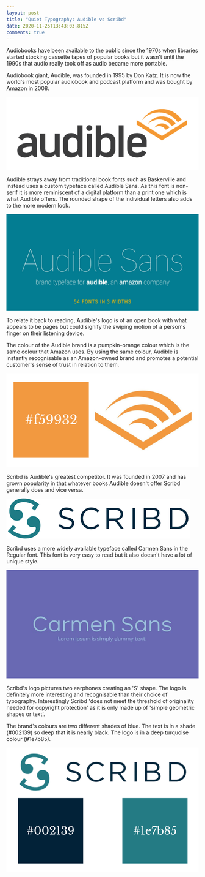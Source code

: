 ```yaml
---
layout: post
title: "Quiet Typography: Audible vs Scribd"
date: 2020-11-25T13:43:03.815Z
comments: true
---
```

Audiobooks have been available to the public since the 1970s when libraries started stocking cassette tapes of popular books but it wasn't until the 1990s that audio really took off as audio became more portable.

Audiobook giant, Audible, was founded in 1995 by Don Katz. It is now the world's most popular audiobook and podcast platform and was bought by Amazon in 2008.

![Audible](../uploads/screenshot-2020-11-25-at-16.36.49.png "Audible")

Audible strays away from traditional book fonts such as Baskerville and instead uses a custom typeface called Audible Sans. As this font is non-serif it is more reminiscent of a digital platform than a print one which is what Audible offers. The rounded shape of the individual letters also adds to the more modern look.

![Positype](../uploads/audible-sans-01.jpg "Positype")

To relate it back to reading, Audible's logo is of an open book with what appears to be pages but could signify the swiping motion of a person's finger on their listening device.

The colour of the Audible brand is a pumpkin-orange colour which is the same colour that Amazon uses. By using the same colour, Audible is instantly recognisable as an Amazon-owned brand and promotes a potential customer's sense of trust in relation to them.

![](../uploads/screenshot-2020-11-25-at-17.00.02.png)

Scribd is Audible's greatest competitor. It was founded in 2007 and has grown popularity in that whatever books Audible doesn't offer Scribd generally does and vice versa. 

![Scribd](../uploads/download.png "Scribd")

Scribd uses a more widely available typeface called Carmen Sans in the Regular font. This font is very easy to read but it also doesn't have a lot of unique style.

![Cufon Fonts](../uploads/carmen-sans-741x415-57a994f543.jpg "Cufon Fonts")

Scribd's logo pictures two earphones creating an 'S' shape. The logo is definitely more interesting and recognisable than their choice of typography. Interestingly Scribd 'does not meet the threshold of originality needed for copyright protection' as it is only made up of 'simple geometric shapes or text'.

The brand's colours are two different shades of blue. The text is in a shade (#002139) so deep that it is nearly black. The logo is in a deep turquoise colour (#1e7b85). 

![](../uploads/screenshot-2020-11-25-at-18.10.50.png)